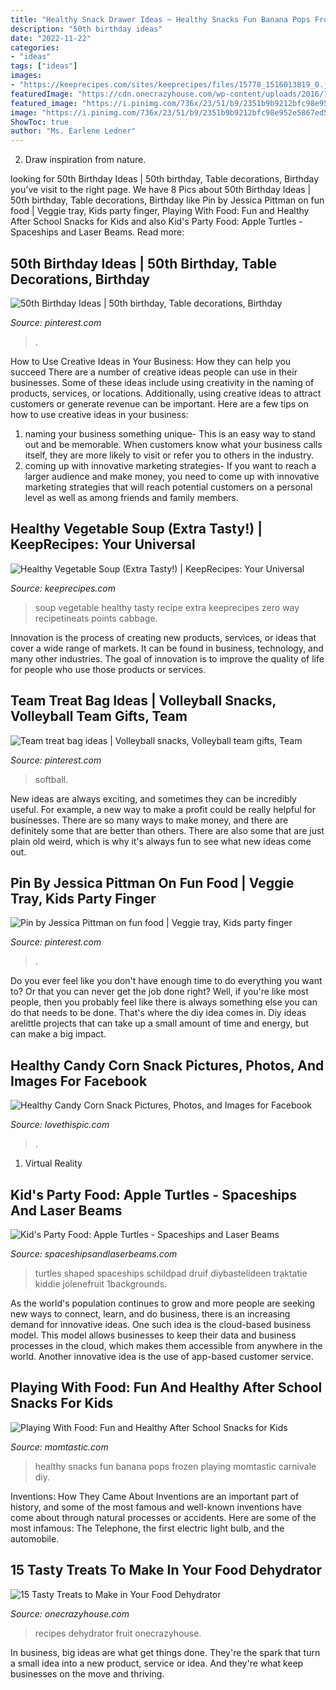 ```yaml
---
title: "Healthy Snack Drawer Ideas ~ Healthy Snacks Fun Banana Pops Frozen Playing Momtastic Carnivale Diy"
description: "50th birthday ideas"
date: "2022-11-22"
categories:
- "ideas"
tags: ["ideas"]
images:
- "https://keeprecipes.com/sites/keeprecipes/files/15778_1516013819_0.jpg"
featuredImage: "https://cdn.onecrazyhouse.com/wp-content/uploads/2016/12/food-dehydrator-recipes-feature.jpg"
featured_image: "https://i.pinimg.com/736x/23/51/b9/2351b9b9212bfc98e952e5867ed57171.jpg"
image: "https://i.pinimg.com/736x/23/51/b9/2351b9b9212bfc98e952e5867ed57171.jpg"
ShowToc: true
author: "Ms. Earlene Ledner"
---
```



2. Draw inspiration from nature.

	

		
looking for 50th Birthday Ideas | 50th birthday, Table decorations, Birthday you've visit to the right page. We have 8 Pics about 50th Birthday Ideas | 50th birthday, Table decorations, Birthday like Pin by Jessica Pittman on fun food | Veggie tray, Kids party finger, Playing With Food: Fun and Healthy After School Snacks for Kids and also Kid&#039;s Party Food: Apple Turtles - Spaceships and Laser Beams. Read more:
		
    
## 50th Birthday Ideas | 50th Birthday, Table Decorations, Birthday

<img loading=lazy src="https://i.pinimg.com/736x/57/62/21/576221774e867fd49bbd2a9f152e68de.jpg" onerror="this.onerror=null;this.src='https://tse3.mm.bing.net/th?id=OIP.0K9vtAi-U_4GZ8sotCAmGAHaJ3&amp;pid=15.1';" alt="50th Birthday Ideas | 50th birthday, Table decorations, Birthday">

_Source: pinterest.com_

>. 

	

How to Use Creative Ideas in Your Business: How they can help you succeed
There are a number of creative ideas people can use in their businesses. Some of these ideas include using creativity in the naming of products, services, or locations. Additionally, using creative ideas to attract customers or generate revenue can be important. Here are a few tips on how to use creative ideas in your business: 
1. naming your business something unique- This is an easy way to stand out and be memorable. When customers know what your business calls itself, they are more likely to visit or refer you to others in the industry. 
2. coming up with innovative marketing strategies- If you want to reach a larger audience and make money, you need to come up with innovative marketing strategies that will reach potential customers on a personal level as well as among friends and family members. 

    
## Healthy Vegetable Soup (Extra Tasty!) | KeepRecipes: Your Universal

<img loading=lazy src="https://keeprecipes.com/sites/keeprecipes/files/15778_1516013819_0.jpg" onerror="this.onerror=null;this.src='https://tse3.mm.bing.net/th?id=OIP.poLTc-cC4pSsuk4tDJa44QHaKX&amp;pid=15.1';" alt="Healthy Vegetable Soup (Extra Tasty!) | KeepRecipes: Your Universal">

_Source: keeprecipes.com_

>soup vegetable healthy tasty recipe extra keeprecipes zero way recipetineats points cabbage. 

	

Innovation is the process of creating new products, services, or ideas that cover a wide range of markets. It can be found in business, technology, and many other industries. The goal of innovation is to improve the quality of life for people who use those products or services.

    
## Team Treat Bag Ideas | Volleyball Snacks, Volleyball Team Gifts, Team

<img loading=lazy src="https://i.pinimg.com/736x/23/51/b9/2351b9b9212bfc98e952e5867ed57171.jpg" onerror="this.onerror=null;this.src='https://tse3.mm.bing.net/th?id=OIP.tkoNnPILtxYyKx1utbvkqwHaJ3&amp;pid=15.1';" alt="Team treat bag ideas | Volleyball snacks, Volleyball team gifts, Team">

_Source: pinterest.com_

>softball. 

	

New ideas are always exciting, and sometimes they can be incredibly useful. For example, a new way to make a profit could be really helpful for businesses. There are so many ways to make money, and there are definitely some that are better than others. There are also some that are just plain old weird, which is why it's always fun to see what new ideas come out.

    
## Pin By Jessica Pittman On Fun Food | Veggie Tray, Kids Party Finger

<img loading=lazy src="https://i.pinimg.com/736x/11/d1/e6/11d1e6b71c694bdb935695119166b7b1.jpg" onerror="this.onerror=null;this.src='https://tse2.mm.bing.net/th?id=OIP.NKGm39AQt3GH7zr8nC8RPAHaJ3&amp;pid=15.1';" alt="Pin by Jessica Pittman on fun food | Veggie tray, Kids party finger">

_Source: pinterest.com_

>. 

	

Do you ever feel like you don't have enough time to do everything you want to? Or that you can never get the job done right? Well, if you're like most people, then you probably feel like there is always something else you can do that needs to be done. That's where the diy idea comes in. Diy ideas arelittle projects that can take up a small amount of time and energy, but can make a big impact.

    
## Healthy Candy Corn Snack Pictures, Photos, And Images For Facebook

<img loading=lazy src="http://www.lovethispic.com/uploaded_images/132594-Healthy-Candy-Corn-Snack.png" onerror="this.onerror=null;this.src='https://tse4.mm.bing.net/th?id=OIP.J8WcuSm6lLRpX4t4KI7v7gHaLH&amp;pid=15.1';" alt="Healthy Candy Corn Snack Pictures, Photos, and Images for Facebook">

_Source: lovethispic.com_

>. 

	

1. Virtual Reality 

    
## Kid&#039;s Party Food: Apple Turtles - Spaceships And Laser Beams

<img loading=lazy src="https://spaceshipsandlaserbeams.com/wp-content/uploads/2015/09/cute-healthy-kids-food.jpg.jpg" onerror="this.onerror=null;this.src='https://tse2.mm.bing.net/th?id=OIP.iFN60G-PfcvaOnAIV-63aAHaLH&amp;pid=15.1';" alt="Kid&#039;s Party Food: Apple Turtles - Spaceships and Laser Beams">

_Source: spaceshipsandlaserbeams.com_

>turtles shaped spaceships schildpad druif diybastelideen traktatie kiddie jolenefruit 1backgrounds. 

	

As the world's population continues to grow and more people are seeking new ways to connect, learn, and do business, there is an increasing demand for innovative ideas. One such idea is the cloud-based business model. This model allows businesses to keep their data and business processes in the cloud, which makes them accessible from anywhere in the world. Another innovative idea is the use of app-based customer service.

    
## Playing With Food: Fun And Healthy After School Snacks For Kids

<img loading=lazy src="https://cdn1-www.momtastic.com/assets/uploads/2014/08/file_173203_6_120613-pops7.jpg" onerror="this.onerror=null;this.src='https://tse1.mm.bing.net/th?id=OIP.bJyfGC1tfY-6rRmPstRbTgHaFg&amp;pid=15.1';" alt="Playing With Food: Fun and Healthy After School Snacks for Kids">

_Source: momtastic.com_

>healthy snacks fun banana pops frozen playing momtastic carnivale diy. 

	

Inventions: How They Came About
Inventions are an important part of history, and some of the most famous and well-known inventions have come about through natural processes or accidents. Here are some of the most infamous: The Telephone, the first electric light bulb, and the automobile.

    
## 15 Tasty Treats To Make In Your Food Dehydrator

<img loading=lazy src="https://cdn.onecrazyhouse.com/wp-content/uploads/2016/12/food-dehydrator-recipes-feature.jpg" onerror="this.onerror=null;this.src='https://tse3.mm.bing.net/th?id=OIP.Ms2StJdSeBthrHjRj7R6eQHaD3&amp;pid=15.1';" alt="15 Tasty Treats to Make in Your Food Dehydrator">

_Source: onecrazyhouse.com_

>recipes dehydrator fruit onecrazyhouse. 

	

In business, big ideas are what get things done. They're the spark that turn a small idea into a new product, service or idea. And they're what keep businesses on the move and thriving.

